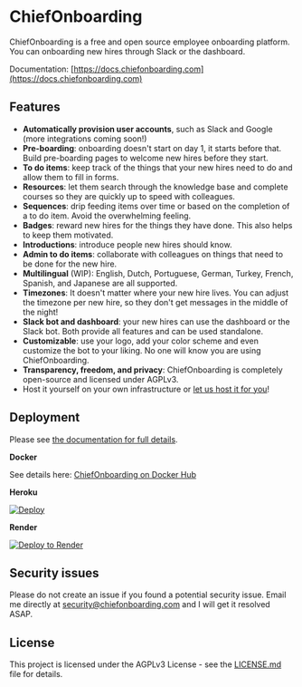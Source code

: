 # ChiefOnboarding

ChiefOnboarding is a free and open source employee onboarding platform. You can onboarding new hires through Slack or the dashboard. 

Documentation: [https://docs.chiefonboarding.com](https://docs.chiefonboarding.com)

## Features
- **Automatically provision user accounts**, such as Slack and Google (more integrations coming soon!)
- **Pre-boarding**: onboarding doesn't start on day 1, it starts before that. Build pre-boarding pages to welcome new hires before they start.
- **To do items**: keep track of the things that your new hires need to do and allow them to fill in forms.
- **Resources**: let them search through the knowledge base and complete courses so they are quickly up to speed with colleagues.
- **Sequences**: drip feeding items over time or based on the completion of a to do item. Avoid the overwhelming feeling.  
- **Badges**: reward new hires for the things they have done. This also helps to keep them motivated.
- **Introductions**: introduce people new hires should know.  
- **Admin to do items**: collaborate with colleagues on things that need to be done for the new hire.
- **Multilingual** (WIP): English, Dutch, Portuguese, German, Turkey, French, Spanish, and Japanese are all supported.
- **Timezones**: It doesn't matter where your new hire lives. You can adjust the timezone per new hire, so they don't get messages in the middle of the night!
- **Slack bot and dashboard**: your new hires can use the dashboard or the Slack bot. Both provide all features and can be used standalone.
- **Customizable**: use your logo, add your color scheme and even customize the bot to your liking. No one will know you are using ChiefOnboarding.
- **Transparency, freedom, and privacy**: ChiefOnboarding is completely open-source and licensed under AGPLv3.
- Host it yourself on your own infrastructure or [let us host it for you](https://chiefonboarding.com/pricing)!

## Deployment
Please see [the documentation for full details](https://docs.chiefonboarding.com).

**Docker**

See details here: [ChiefOnboarding on Docker Hub](https://hub.docker.com/r/chiefonboarding/chiefonboarding)

**Heroku**

[![Deploy](https://www.herokucdn.com/deploy/button.svg)](https://heroku.com/deploy?template=https://github.com/Rankmi/ChiefOnboarding/tree/master)

**Render**

[![Deploy to Render](https://render.com/images/deploy-to-render-button.svg)](https://render.com/deploy?repo=https://github.com/chiefonboarding/chiefonboarding/tree/deploy)

## Security issues
Please do not create an issue if you found a potential security issue. Email me directly at security@chiefonboarding.com and I will get it resolved ASAP.

## License
This project is licensed under the AGPLv3 License - see the [LICENSE.md](LICENSE.md) file for details.
